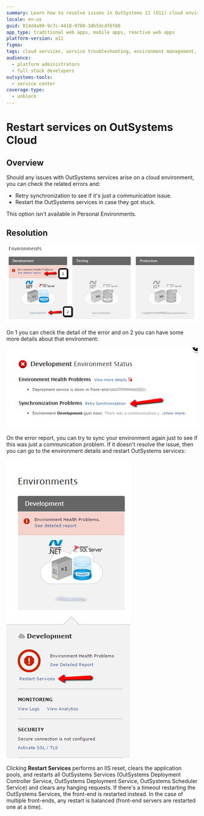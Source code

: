 ```yaml
---
summary: Learn how to resolve issues in OutSystems 11 (O11) cloud environments by retrying synchronization or restarting services.
locale: en-us
guid: 814d4a99-9c7c-4418-9788-34b5dcdf6f88
app_type: traditional web apps, mobile apps, reactive web apps
platform-version: o11
figma:
tags: cloud services, service troubleshooting, environment management, error resolution
audience:
  - platform administrators
  - full stack developers
outsystems-tools:
  - service center
coverage-type:
  - unblock
---
```


# Restart services on OutSystems Cloud

## Overview

Should any issues with OutSystems services arise on a cloud environment, you can check the related errors and:

* Retry synchronization to see if it's just a communication issue.
* Restart the OutSystems services in case they got stuck.

This option isn't available in Personal Environments.

## Resolution

![Screenshot highlighting the 'Environment Health Problems' notification and detail button in the OutSystems Cloud interface.](images/restart-cloud-health-lt.png "OutSystems Cloud Environment Health Overview")

On 1 you can check the detail of the error and on 2 you can have some more details about that environment:

![Screenshot showing the 'Development Environment Status' with an error message and a 'Retry Synchronization' option.](images/restart-cloud-status-lt.png "OutSystems Cloud Environment Status and Synchronization")

On the error report, you can try to sync your environment again just to see if this was just a communication problem. If it doesn't resolve the issue, then you can go to the environment details and restart OutSystems services:

![Screenshot of the OutSystems Cloud interface with an option to 'Restart Services' for resolving environment health problems.](images/restart-cloud-lt.png "OutSystems Cloud Environment Restart Services Option")

<div class="info" markdown="1">

Clicking **Restart Services** performs an IIS reset, clears the application pools, and restarts all OutSystems Services (OutSystems Deployment Controller Service, OutSystems Deployment Service, OutSystems Scheduler Service) and clears any hanging requests. If there's a timeout restarting the OutSystems Services, the front-end is restarted instead. In the case of multiple front-ends, any restart is balanced (front-end servers are restarted one at a time).

</div>
